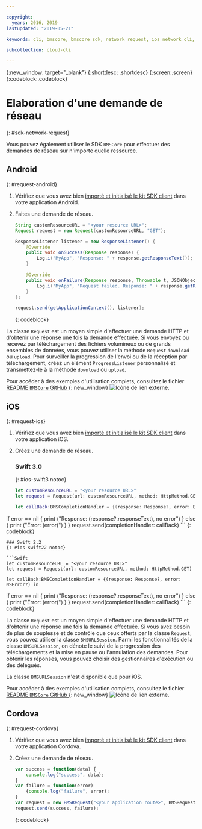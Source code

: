 ```yaml
---

copyright:
  years: 2016, 2019
lastupdated: "2019-05-21"

keywords: cli, bmscore, bmscore sdk, network request, ios network cli, android network cli, cordova network cli, mobile network request, mobile cli

subcollection: cloud-cli

---
```


{:new_window: target="_blank"}
{:shortdesc: .shortdesc}
{:screen:.screen}
{:codeblock:.codeblock}

# Elaboration d'une demande de réseau
{: #sdk-network-request}

Vous pouvez également utiliser le SDK `BMSCore` pour effectuer des demandes de réseau sur n'importe quelle ressource.

## Android
{: #request-android}

1. Vérifiez que vous avez bien [importé et initialisé le kit SDK client](/docs/cli/sdk?topic=cloud-cli-sdk_BMSClient#init-BMSClient-android) dans votre application Android.

2. Faites une demande de réseau.

	```Java
	String customResourceURL = "<your resource URL>";
	Request request = new Request(customResourceURL, "GET");

	ResponseListener listener = new ResponseListener() {
		@Override
		public void onSuccess(Response response) {
			Log.i("MyApp", "Response: " + response.getResponseText());
		}

		@Override
		public void onFailure(Response response, Throwable t, JSONObject extendedInfo) {
			Log.i("MyApp", "Request failed. Response: " + response.getResponseText() + ". Error: " + t.getLocalizedMessage());
		}
	};

	request.send(getApplicationContext(), listener);
	```
	{: codeblock}

La classe `Request` est un moyen simple d'effectuer une demande HTTP et d'obtenir une réponse une fois la demande effectuée. Si vous envoyez ou recevez par téléchargement des fichiers volumineux ou de grands ensembles de données, vous pouvez utiliser la méthode `Request` `download` ou `upload`. Pour surveiller la progression de l'envoi ou de la réception par téléchargement, créez un élément `ProgressListener` personnalisé et transmettez-le à la méthode `download` ou `upload`.

Pour accéder à des exemples d'utilisation complets, consultez le fichier [README `BMSCore` GitHub ](https://github.com/ibm-bluemix-mobile-services/bms-clientsdk-android-core){: new_window} ![Icône de lien externe](../../icons/launch-glyph.svg "Icône de lien externe").


## iOS
{: #request-ios}

1. Vérifiez que vous avez bien [importé et initialisé le kit SDK client](/docs/cli/sdk?topic=cloud-cli-sdk_BMSClient#init-BMSClient-ios) dans votre application iOS.

2. Créez une demande de réseau.

	### Swift 3.0
	{: #ios-swift3 notoc}

	```Swift
	let customResourceURL = "<your resource URL>"
	let request = Request(url: customResourceURL, method: HttpMethod.GET)

	let callBack:BMSCompletionHandler = {(response: Response?, error: Error?) in
 if error == nil {
			print ("Response: \(response?.responseText), no error")
		} else {
			print ("Error: \(error)")
		}
	}
		request.send(completionHandler: callBack)
	```
	{: codeblock}

	### Swift 2.2
	{: #ios-swift22 notoc}

	```Swift
	let customResourceURL = "<your resource URL>"
	let request = Request(url: customResourceURL, method: HttpMethod.GET)

	let callBack:BMSCompletionHandler = {(response: Response?, error: NSError?) in
 if error == nil {
			print ("Response: \(response?.responseText), no error")
		} else {
			print ("Error: \(error)")
		}
	}
		request.send(completionHandler: callBack)
	```
	{: codeblock}

La classe `Request` est un moyen simple d'effectuer une demande HTTP et d'obtenir une réponse une fois la demande effectuée. Si vous avez
besoin de plus de souplesse et de contrôle que ceux offerts par la classe `Request`, vous pouvez utiliser la classe `BMSURLSession`. Parmi
les fonctionnalités de la classe `BMSURLSession`, on dénote le suivi de la progression des téléchargements et la mise en pause ou l'annulation des
demandes. Pour obtenir les réponses, vous pouvez choisir des gestionnaires d'exécution ou des délégués.

La classe `BMSURLSession` n'est disponible que pour iOS.

Pour accéder à des exemples d'utilisation complets, consultez le fichier [README `BMSCore` GitHub ](https://github.com/ibm-bluemix-mobile-services/bms-clientsdk-swift-core){: new_window} ![Icône de lien externe](../../icons/launch-glyph.svg "Icône de lien externe").

## Cordova
{: #request-cordova}

1. Vérifiez que vous avez bien [importé et initialisé le kit SDK client](/docs/cli/sdk?topic=cloud-cli-sdk_BMSClient#init-BMSClient-cordova) dans votre application Cordova.

2. Créez une demande de réseau.

	```Javascript
	var success = function(data) {
		console.log("success", data);
	}
	var failure = function(error)
		{console.log("failure", error);
	}
	var request = new BMSRequest("<your application route>", BMSRequest.GET);
	request.send(success, failure);
	```
	{: codeblock}
